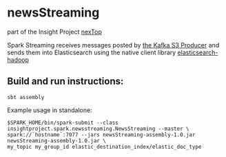 # newsStreaming
part of the Insight Project [nexTop](https://github.com/rentzso/nextop)

Spark Streaming receives messages posted by [the Kafka S3 Producer](https://github.com/rentzso/producerS3) and sends them into Elasticsearch using the native client library [elasticsearch-hadoop](https://github.com/elastic/elasticsearch-hadoop)

## Build and run instructions:
```
sbt assembly
```

Example usage in standalone:
```
$SPARK_HOME/bin/spark-submit --class insightproject.spark.newsstreaming.NewsStreaming --master \
spark://`hostname`:7077 --jars newsStreaming-assembly-1.0.jar newsStreaming-assembly-1.0.jar \
my_topic my_group_id elastic_destination_index/elastic_doc_type
```
